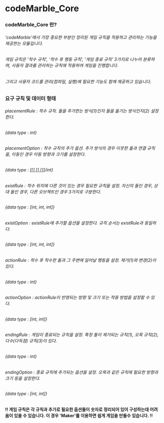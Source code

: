 # codeMarble_Core

<H3>codeMarble_Core 란?
<H6>'codeMarble'에서 가장 중요한 부분인 정리된 게임 규칙을 적용하고 관리하는 기능을 제공한는 모듈입니다.
<H6>게임 규칙은 '착수 규칙', '착수 후 행동 규칙', '게임 종료 규칙' 3가지로 나누어 분류하며, 사용자 결과를 관리하는 규칙에 적용하여 게임을 진행합니다.
<H6>그리고 사용자 코드를 관리(컴파일, 실행)에 필요한 기능도 함께 제공하고 있습니다.


<H3>요구 규칙 및 데이터 형태

<H6> placementRule : 착수 규칙. 돌을 추가한는 방식(1)인지 돌을 옮기는 방식인지(2) 설정한다.
<H6>                 {data type : int}
<H6> placementOption : 착수 규칙의 추가 옵션. 추가 방식의 경우 이웃한 돌과 연결 규칙을, 이동인 경우 이동 방향과 크기를 설정한다.
<H6>                  {data type : [[],[],[]]/int}
<H6> existRule : 착수 위치에 다른 것이 있는 경우 필요한 규칙을 설정. 자신의 돌인 경우, 상대 돌인 경우, 다른 오브젝트인 경우 3가지로 구분한다.
<H6>             {data type : [int, int, int]}
<H6> existOption : existRule에 추가할 옵션을 설정한다. 규칙 순서는 existRule과 동일하다.
<H6>              {data type : [int, int, int]}
<H6> actionRule : 착수 후 착수한 돌과 그 주변에 일어날 행동을 설정. 제거(1)와 변경(2)이 있다.
<H6>              {data type : int}
<H6> actionOption : actionRule이 반영되는 방향 및 크기 또는 적용 방법을 설정할 수 있다.
<H6>                {data type : [int, int]}
<H6> endingRule : 게임이 종료되는 규칙을 설정. 특정 돌이 제거되는 규칙(1), 오목 규칙(2), 다수(다득점) 규칙(3)이 있다.
<H6>              {data type : int}
<H6> endingOption : 종료 규칙에 추가되는 옵션을 설정. 오목과 같은 규칙에 필요한 방향과 크기 등을 설정한다.
<H6>                {data type : [int, int]}
                    
<H4> !! 게임 규칙은 각 규칙과 추가로 필요한 옵션들이 숫자로 정리되어 있어 구성하는데 어려움이 있을 수 있습니다. 이 경우 'Maker'를 이용하면 쉽게 게임을 만들수 있습니다. !!
                    
